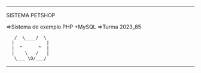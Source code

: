 ------------------------------------------
SISTEMA PETSHOP

=>Sistema de exemplo PHP +MySQL
=>Turma 2023_85
  
    	
       /  \____/  \
      |            |
      |  ^      ^  |
      |    \   /   |
       \___ \O/___/

------------------------------------------ 
